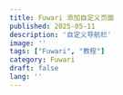 ```yaml
---
title: Fuwari 添加自定义页面
published: 2025-05-11
description: '自定义导航栏'
image: ''
tags: ["Fuwari", "教程"]
category: Fuwari
draft: false
lang: ''
---
```

